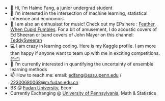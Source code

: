 - 👋 Hi, I’m Haimo Fang, a junior undergrad student
- 👀 I’m interested in the intersection of machine learning, statistical inference and economics.
- 🎸 I am also an enthusiast for music! Check out my EPs here : <a href="https://music.163.com/#/song?id=2615382212" style="text-decoration: underline;">Feather</a>, <a href="https://music.163.com/#/song?id=2655490851" style="text-decoration: underline;">When Cupid Fumbles</a>. For a bit of amusement, I do acoustic covers of Ed Sheeran or band covers of John Mayer on this channel: <a href="https://space.bilibili.com/456077388?spm_id_from=333.337.0.0" style="text-decoration: underline;">TeddySweeran</a>
- 💻 I am crazy in learning coding. Here is my Kaggle profile. I am more than happy if anyone want to team up with me in exciting competitions. <a href="https://www.kaggle.com/haimofang" style="text-decoration: underline;">(^-^)</a>
- 🌱 I’m currently interested in quantifying the uncertainty of ensemble learning methods
- 📫 How to reach me: email: edfang@sas.upenn.edu / 22300680068@m.fudan.edu.cn
- BS @ <a href="https://www.fudan.edu.cn/" style="text-decoration: underline;">Fudan University</a>, Econ</br>
- Currently Exchanging @ <a href="https://upenn.edu/" style="text-decoration: underline;">University of Pennsylvania</a>, Math & Statistics
  

<!---
Fangbaixiangmomo/Fangbaixiangmomo is a ✨ special ✨ repository because its `README.md` (this file) appears on your GitHub profile.
You can click the Preview link to take a look at your changes.
--->
